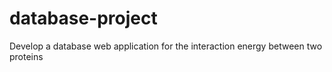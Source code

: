 # database-project
Develop a database web application for the interaction energy between two proteins

